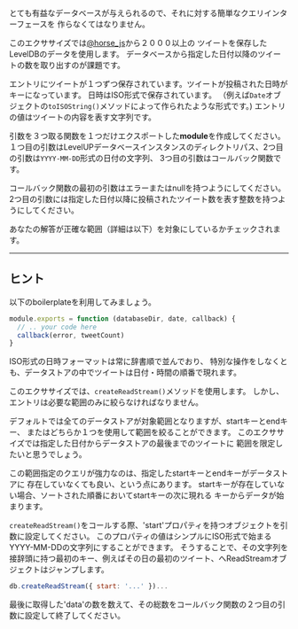 とても有益なデータベースが与えられるので、それに対する簡単なクエリインターフェースを
作らなくてはなりません。

このエクササイズでは[@horse_js](https://twitter.com/horse_js)から２０００以上の
ツイートを保存したLevelDBのデータを使用します。
データベースから指定した日付以降のツイートの数を取り出すのが課題です。

エントリにツイートが１つずつ保存されています。ツイートが投稿された日時がキーになっています。
日時はISO形式で保存されています。
（例えば`Date`オブジェクトの`toISOString()`メソッドによって作られたような形式です。)
エントリの値はツイートの内容を表す文字列です。

引数を３つ取る関数を１つだけエクスポートした**module**を作成してください。
１つ目の引数はLevelUPデータベースインスタンスのディレクトリパス、2つ目の引数は`YYYY-MM-DD`形式の日付の文字列、
3つ目の引数はコールバック関数です。

コールバック関数の最初の引数はエラーまたはnullを持つようにしてください。
2つ目の引数には指定した日付以降に投稿されたツイート数を表す整数を持つようにしてください。

あなたの解答が正確な範囲（詳細は以下）を対象にしているかチェックされます。

---

## ヒント

以下のboilerplateを利用してみましょう。

```javascript
module.exports = function (databaseDir, date, callback) {
  // .. your code here
  callback(error, tweetCount)
}
```

ISO形式の日時フォーマットは常に辞書順で並んでおり、
特別な操作をしなくとも、データストアの中でツイートは日付・時間の順番で現れます。

このエクササイズでは、`createReadStream()`メソッドを使用します。
しかし、エントリは必要な範囲のみに絞らなければなりません。

デフォルトでは全てのデータストアが対象範囲となりますが、startキーとendキー、
またはどちらか１つを使用して範囲を絞ることができます。
このエクササイズでは指定した日付からデータストアの最後までのツイートに
範囲を限定したいと思うでしょう。

この範囲指定のクエリが強力なのは、指定したstartキーとendキーがデータストアに
存在していなくても良い、という点にあります。
startキーが存在していない場合、ソートされた順番においてstartキーの次に現れる
キーからデータが始まります。

`createReadStream()`をコールする際、'start'プロパティを持つオブジェクトを引数に設定してください。
このプロパティの値はシンプルにISO形式で始まるYYYY-MM-DDの文字列にすることができます。
そうすることで、その文字列を接辞頭に持つ最初のキー、例えばその日の最初のツイート、へReadStreamオブジェクトはジャンプします。

```javascript
db.createReadStream({ start: '...' })...
```

最後に取得した'data'の数を数えて、その総数をコールバック関数の２つ目の引数に設定して終了してください。
